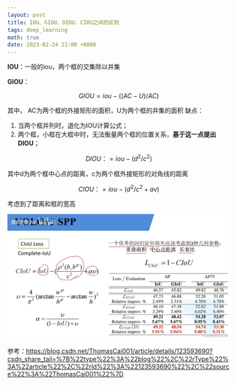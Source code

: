 ```yaml
---
layout: post
title: IOU、GIOU、DIOU、CIOU之间的区别
tags: deep_learning
math: true
date: 2023-02-24 21:00 +0800
---
```


**IOU**：一般的iou，两个框的交集除以并集

**GIOU**：

$$GIOU = iou - ((AC-U)/AC)$$

其中， AC为两个框的外接矩形的面积，U为两个框的并集的面积
缺点：
1. 当两个框并列时，退化为IOU计算公式；
2. 两个框，小框在大框中时，无法衡量两个框的位置关系，**基于这一点提出DIOU**；

$$DIOU：= iou - (d^2 / c^2)$$

其中d为两个框中心点的距离，c为两个框外接矩形的对角线的距离

$$CIOU：= iou - (d^2 / c^2 + av)$$

考虑到了距离和框的宽高

![CIOU](_img/ciou.jpeg)
  
参考：https://blog.csdn.net/ThomasCai001/article/details/123593690?csdn_share_tail=%7B%22type%22%3A%22blog%22%2C%22rType%22%3A%22article%22%2C%22rId%22%3A%22123593690%22%2C%22source%22%3A%22ThomasCai001%22%7D